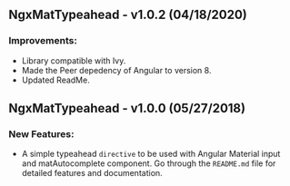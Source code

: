 ## NgxMatTypeahead - v1.0.2 (04/18/2020)

### Improvements:

- Library compatible with Ivy.
- Made the Peer depedency of Angular to version 8.
- Updated ReadMe.

## NgxMatTypeahead - v1.0.0 (05/27/2018)

### New Features:

- A simple typeahead `directive` to be used with Angular Material input and matAutocomplete component. Go through the `README.md` file for detailed features and documentation.
